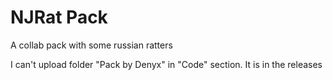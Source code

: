 # NJRat Pack
A collab pack with some russian ratters

I can't upload folder "Pack by Denyx" in "Code" section. It is in the releases
